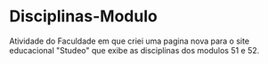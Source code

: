 # Disciplinas-Modulo
Atividade do Faculdade em que criei uma pagina nova para o site educacional "Studeo" que exibe as disciplinas dos modulos 51 e 52.
